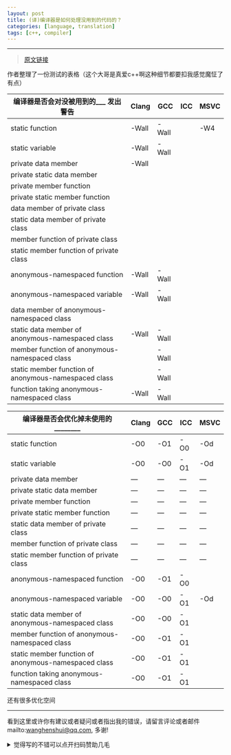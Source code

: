 ```yaml
---
layout: post
title: (译)编译器是如何处理没用到的代码的？
categories: [language, translation]
tags: [c++, compiler]
---
```



---

>  [原文链接](https://quuxplusone.github.io/blog/2020/12/02/unused-private-member/)

作者整理了一份测试的表格（这个大哥是真爱c++啊这种细节都要扣我感觉魔怔了有点）

| 编译器是否会对没被用到的___ 发出警告                 | Clang | GCC   | ICC  | MSVC |
| ---------------------------------------------------- | ----- | ----- | ---- | ---- |
| static function                                      | -Wall | -Wall |      | -W4  |
| static variable                                      | -Wall | -Wall |      |      |
| private data member                                  | -Wall |       |      |      |
| private static data member                           |       |       |      |      |
| private member function                              |       |       |      |      |
| private static member function                       |       |       |      |      |
| data member of private class                         |       |       |      |      |
| static data member of private class                  |       |       |      |      |
| member function of private class                     |       |       |      |      |
| static member function of private class              |       |       |      |      |
| anonymous-namespaced function                        | -Wall | -Wall |      |      |
| anonymous-namespaced variable                        | -Wall | -Wall |      |      |
| data member of anonymous-namespaced class            |       |       |      |      |
| static data member of anonymous-namespaced class     | -Wall | -Wall |      |      |
| member function of anonymous-namespaced class        |       | -Wall |      |      |
| static member function of anonymous-namespaced class |       | -Wall |      |      |
| function taking anonymous-namespaced class           | -Wall | -Wall |      |      |



| 编译器是否会优化掉未使用的________                   | Clang | GCC  | ICC  | MSVC |
| ---------------------------------------------------- | ----- | ---- | ---- | ---- |
| static function                                      | -O0   | -O1  | -O0  | -Od  |
| static variable                                      | -O0   | -O0  | -O1  | -Od  |
| private data member                                  | —     | —    | —    | —    |
| private static data member                           | —     | —    | —    | —    |
| private member function                              | —     | —    | —    | —    |
| private static member function                       | —     | —    | —    | —    |
| static data member of private class                  | —     | —    | —    | —    |
| member function of private class                     | —     | —    | —    | —    |
| static member function of private class              | —     | —    | —    | —    |
| anonymous-namespaced function                        | -O0   | -O1  | -O0  |      |
| anonymous-namespaced variable                        | -O0   | -O0  | -O1  | -Od  |
| static data member of anonymous-namespaced class     | -O0   | -O0  | -O1  |      |
| member function of anonymous-namespaced class        | -O0   | -O1  | -O1  |      |
| static member function of anonymous-namespaced class | -O0   | -O1  | -O1  |      |
| function taking anonymous-namespaced class           | -O0   | -O1  | -O1  |      |



还有很多优化空间





---



看到这里或许你有建议或者疑问或者指出我的错误，请留言评论或者邮件mailto:wanghenshui@qq.com, 多谢! 
<details>
<summary>觉得写的不错可以点开扫码赞助几毛</summary>
<img src="https://wanghenshui.github.io/assets/wepay.png" alt="微信转账">
</details>